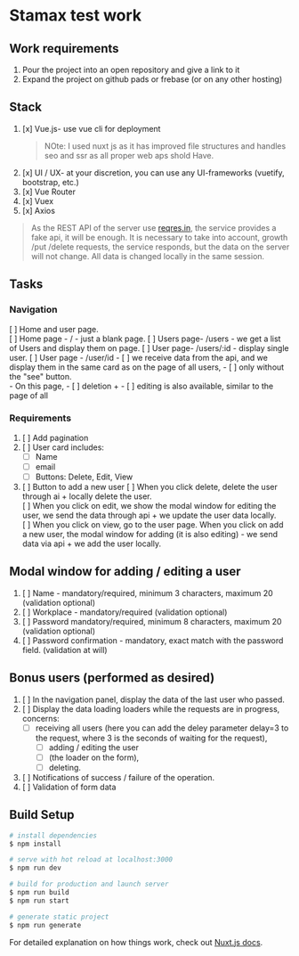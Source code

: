 # Stamax test work

## Work requirements

1. Pour the project into an open repository and give a link to it
2. Expand the project on github pads or frebase (or on any other hosting)

## Stack

1. [x] Vue.js- use vue cli for deployment
    > NOte: I used nuxt js as it has improved file structures and handles seo and ssr as all proper web aps shold Have.
2. [x] UI / UX- at your discretion, you can use any UI-frameworks (vuetify, bootstrap, etc.)
3. [x] Vue Router
4. [x] Vuex
5. [x] Axios

> As the REST API of the server use [reqres.in](https://reqres.in), the service provides a fake api, it will be enough.  It is necessary to take into account, growth /put /delete requests, the service responds, but the data on the server will not change. All data is changed locally in the same session.

## Tasks

### Navigation

[ ] Home and user page.  
[ ] Home page - / - just a blank page.
[ ] Users page- /users - we get a list of Users and display them on page.
[ ] User page- /users/:id - display single user.
[ ] User page - /user/id
    - [ ] we receive data from the  api, and we display them in the same card as on the page of all users,
    - [ ] only without the "see" button.  
    - On this page,
        - [ ] deletion +
        - [ ] editing is also available, similar to the page of all

### Requirements

1. [ ] Add pagination
2. [ ] User card includes:
    - [ ] Name
    - [ ] email
    - [ ] Buttons: Delete, Edit, View
3. [ ] Button to add a new user
    [ ] When you click delete, delete the user through ai + locally delete the user.  
    [ ] When you click on edit, we show the modal window for editing the user, we send the data through api + we update the user data locally.  
    [ ] When you click on view, go to the user page.  When you click on add a new user, the modal window for adding (it is also editing) - we send data via api + we add the user locally.

## Modal window for adding / editing a user

1. [ ] Name - mandatory/required, minimum 3 characters, maximum 20 (validation optional)
2. [ ] Workplace - mandatory/required (validation optional)
3. [ ] Password mandatory/required, minimum 8 characters, maximum 20 (validation optional)
4. [ ] Password confirmation - mandatory, exact match with the password field. (validation at will)

## Bonus users (performed as desired)

1. [ ] In the navigation panel, display the data of the last user who passed.  
2. [ ] Display the data loading loaders while the requests are in progress,
    concerns:
    - [ ] receiving all users (here you can add the deley parameter delay=3 to the request, where 3 is the seconds of waiting for the request),
        - [ ] adding / editing the user
        - [ ] (the loader on the form),
        - [ ] deleting.  
3. [ ] Notifications of success / failure of the operation.  
4. [ ] Validation of form data

## Build Setup

```bash
# install dependencies
$ npm install

# serve with hot reload at localhost:3000
$ npm run dev

# build for production and launch server
$ npm run build
$ npm run start

# generate static project
$ npm run generate
```

For detailed explanation on how things work, check out [Nuxt.js docs](https://nuxtjs.org).
